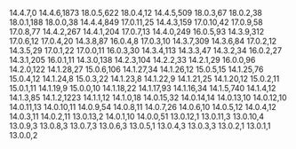 14.4.7,0
14.4.6,1873
18.0.5,622
18.0.4,12
14.4.5,509
18.0.3,67
18.0.2,38
18.0.1,188
18.0.0,38
14.4.4,849
17.0.11,25
14.4.3,159
17.0.10,42
17.0.9,58
17.0.8,77
14.4.2,267
14.4.1,204
17.0.7,13
14.4.0,249
16.0.5,93
14.3.9,312
17.0.6,12
17.0.4,20
14.3.8,87
16.0.4,8
17.0.3,10
14.3.7,309
14.3.6,84
17.0.2,12
14.3.5,29
17.0.1,22
17.0.0,11
16.0.3,30
14.3.4,113
14.3.3,47
14.3.2,34
16.0.2,27
14.3.1,205
16.0.1,11
14.3.0,138
14.2.3,104
14.2.2,33
14.2.1,29
16.0.0,96
14.2.0,122
14.1.28,27
15.0.6,106
14.1.27,34
14.1.26,12
15.0.5,15
14.1.25,76
15.0.4,12
14.1.24,8
15.0.3,22
14.1.23,8
14.1.22,9
14.1.21,25
14.1.20,12
15.0.2,11
15.0.1,11
14.1.19,9
15.0.0,10
14.1.18,22
14.1.17,93
14.1.16,34
14.1.5,740
14.1.4,12
14.1.3,85
14.1.2,1223
14.1.1,12
14.1.0,18
14.0.15,32
14.0.14,14
14.0.13,10
14.0.12,10
14.0.11,13
14.0.10,11
14.0.9,54
14.0.8,11
14.0.7,26
14.0.6,10
14.0.5,12
14.0.4,12
14.0.3,11
14.0.2,11
13.0.13,2
14.0.1,10
14.0.0,51
13.0.12,1
13.0.11,3
13.0.10,4
13.0.9,3
13.0.8,3
13.0.7,3
13.0.6,3
13.0.5,1
13.0.4,3
13.0.3,3
13.0.2,1
13.0.1,1
13.0.0,2
